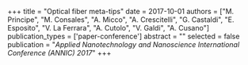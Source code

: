 +++
title = "Optical fiber meta-tips"
date = 2017-10-01
authors = ["M. Principe", "M. Consales", "A. Micco", "A. Crescitelli", "G. Castaldi", "E. Esposito", "V. La Ferrara", "A. Cutolo", "V. Galdi", "A. Cusano"]
publication_types = ['paper-conference']
abstract = ""
selected = false
publication = "*Applied Nanotechnology and Nanoscience International Conference (ANNIC) 2017*"
+++

